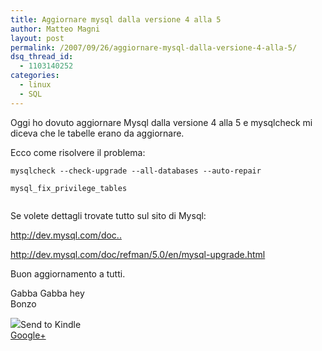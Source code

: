 ```yaml
---
title: Aggiornare mysql dalla versione 4 alla 5
author: Matteo Magni
layout: post
permalink: /2007/09/26/aggiornare-mysql-dalla-versione-4-alla-5/
dsq_thread_id:
  - 1103140252
categories:
  - linux
  - SQL
---
```

<p>Oggi ho dovuto aggiornare Mysql dalla versione 4 alla 5 e mysqlcheck mi diceva che le tabelle erano da aggiornare.</p>
<p>Ecco come risolvere il problema:</p>
<p><code>mysqlcheck --check-upgrade --all-databases --auto-repair<br />
mysql_fix_privilege_tables<br />
</code></p>
<p>Se volete dettagli trovate tutto sul sito di Mysql:<br />
<a href="http://dev.mysql.com/doc/refman/5.0/en/upgrading-from-4-1.html"></p>
<p>http://dev.mysql.com/doc..</a></p>
<p><a href="http://dev.mysql.com/doc/refman/5.0/en/mysql-upgrade.html"></p>
<p>http://dev.mysql.com/doc/refman/5.0/en/mysql-upgrade.html</a></p>
<p>Buon aggiornamento a tutti.</p>
<p>Gabba Gabba hey<br />
Bonzo</p>
<div class='kindleWidget kindleLight' ><img src="http://magni.me/wp-content/plugins/send-to-kindle/media/white-15.png" /><span>Send to Kindle</span></div><a rel="author" href="https://plus.google.com/111433366670841346629?rel=author"  >Google+</a>